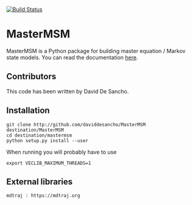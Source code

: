 [![Build Status](https://travis-ci.org/daviddesancho/MasterMSM.svg?branch=develop)](https://travis-ci.org/daviddesancho/MasterMSM)

MasterMSM
=======
MasterMSM is a Python package for building master equation / Markov state models.
You can read the documentation [here](http://daviddesancho.github.io/MasterMSM).

Contributors
------------
This code has been written by David De Sancho.

Installation
------------
    git clone http://github.com/daviddesancho/MasterMSM destination/MasterMSM
    cd destination/mastermsm
    python setup.py install --user

When running you will probably have to use

    export VECLIB_MAXIMUM_THREADS=1

External libraries
------------------
    mdtraj : https://mdtraj.org
